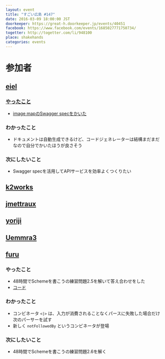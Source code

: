 ```yaml
---
layout: event
title: "すごい広島 #147"
date: 2016-03-09 18:00:00 JST
doorkeeper: https://great-h.doorkeeper.jp/events/40451
facebook: https://www.facebook.com/events/1685027771750734/
togetter: http://togetter.com/li/948100
place: shakehands
categories: events
---
```


# 参加者


## [eiel](http://eiel.info/)

### [やったこと](https://github.com/great-h/great-h.github.io/issues/1781)

* [image mapのSwagger specをかいた](https://gist.github.com/eiel/87caeace3e4250af94b2)

### わかったこと

* ドキュメントは自動生成できるけど、コードジェネレーターは結構まだまだなので自分でかいたほうが良さそう

### 次にしたいこと

* Swagger specを活用してAPIサービスを効率よくつくりたい


## [k2works](https://github.com/k2works)


## [jmettraux](https://github.com/jmettraux)


## [yoriji](https://www.facebook.com/app_scoped_user_id/805090012951697/)


## [Uemmra3](https://github.com/Uemmra3)


## [furu](https://github.com/furu)

### やったこと

* 48時間でSchemeを書こうの練習問題2.5を解いて答え合わせをした
* [コード](https://github.com/furu/scheme-in-48h/compare/dffa5400cc7d9351f1693737a5a7dff84ed3f55d...edf06f63d534c05910ee67556c21f519d05f34d3)

### わかったこと

* コンビネータ `<|>` は、入力が消費されることなくパースに失敗した場合だけ次のパーサーを試す
* 新しく `notFollowedBy` というコンビネータが登場

### 次にしたいこと

* 48時間でSchemeを書こうの練習問題2.6を解く
